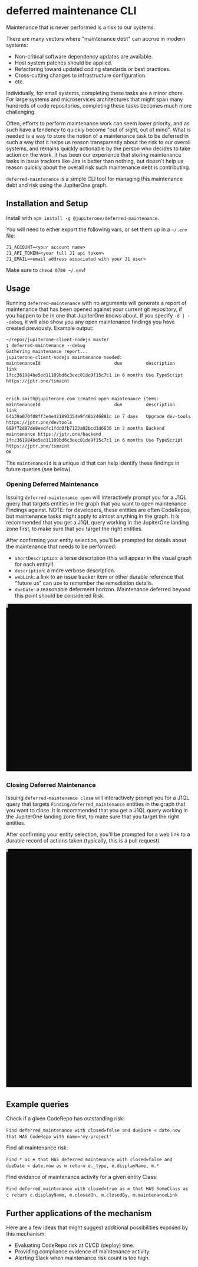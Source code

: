 # deferred maintenance CLI

Maintenance that is never performed is a risk to our systems.

There are many vectors where "maintenance debt" can accrue in modern systems:

* Non-critical software dependency updates are available.
* Host system patches should be applied.
* Refactoring toward updated coding standards or best practices.
* Cross-cutting changes to infrastructure configuration.
* etc.

Individually, for small systems, completing these tasks are a minor chore.
For large systems and microservices architectures that might span many
hundreds of code repositories, completing these tasks becomes much more
challenging.

Often, efforts to perform maintenance work can seem lower priority, and as
such have a tendency to quickly become "out of sight, out of mind". What is
needed is a way to store the notion of a maintenance task to be deferred in
such a way that it helps us reason transparently about the risk to our
overall systems, and remains quickly actionable by the person who decides to
take action on the work. It has been our experience that storing maintenance
tasks in issue trackers like Jira is better than nothing, but doesn't help us
reason quickly about the overall risk such maintenance debt is contributing.

`deferred-maintenance` is a simple CLI tool for managing this maintenance debt
and risk using the JupiterOne graph.

## Installation and Setup

Install with `npm install -g @jupiterone/deferred-maintenance`.

You will need to either export the following vars, or set them up in a
`~/.env` file:

```
J1_ACCOUNT=<your account name>
J1_API_TOKEN=<your full J1 api token>
J1_EMAIL=<email address associated with your J1 user>
```

Make sure to `chmod 0700 ~/.env`!

## Usage

Running `deferred-maintenance` with no arguments will generate a report of
maintenance that has been opened against your current git repository, if you
happen to be in one that JupiterOne knows about. If you specify `-d | --debug`,
it will also show you any open maintenance findings you have created previously.
Example output:

```
~/repos/jupiterone-client-nodejs master
❯ deferred-maintenance --debug
Gathering maintenance report...
jupiterone-client-nodejs maintenance needed:
maintenanceId                            due         description    link
1fcc361984be5ed11109bd6c3eec01de9f15c7c1 in 6 months Use TypeScript https://jptr.one/tsmaint


erich.smith@jupiterone.com created open maintenance items:
maintenanceId                            due         description         link
64b39a070f08ff3e4e421892354e9f48b246881c in 7 days   Upgrade dev-tools   https://jptr.one/devtools
688f72d87de8eedfc1fdd0fb7123a02bcd1d6636 in 2 months Backend maintenance https://jptr.one/backend
1fcc361984be5ed11109bd6c3eec01de9f15c7c1 in 6 months Use TypeScript      https://jptr.one/tsmaint
OK
```

The `maintenanceId` is a unique id that can help identify these findings in
future queries (see below).

### Opening Deferred Maintenance

Issuing `deferred-maintenance open` will interactively prompt you for a J1QL
query that targets entities in the graph that you want to open maintenance
Findings against. NOTE: for developers, these entities are often CodeRepos,
but maintenance tasks might apply to almost anything in the graph. It is
recommended that you get a J1QL query working in the JupiterOne landing zone
first, to make sure that you target the right entities.

After confirming your entity selection, you'll be prompted for details about
the maintenance that needs to be performed:

* `shortDescription`: a terse description (this will appear in the visual graph
  for each entity!)
* `description`: a more verbose description.
* `webLink`: a link to an issue tracker item or other durable reference that
  "future us" can use to remember the remediation details.
* `dueDate`: a reasonable deferment horizon. Maintenance deferred beyond this
  point should be considered Risk.

![Example session](./assets/open.svg)

### Closing Deferred Maintenance

Issuing `deferred-maintenance close` will interactively prompt you for a J1QL
query that targets `Finding/deferred_maintenance` entities in the graph that
you want to close. It is recommended that you get a J1QL query working in the
JupiterOne landing zone first, to make sure that you target the right
entities.

After confirming your entity selection, you'll be prompted for a web link to
a durable record of actions taken (typically, this is a pull request).

![Example session](./assets/close.svg)

## Example queries

Check if a given CodeRepo has outstanding risk:

`Find deferred_maintenance with closed=false and dueDate < date.now that HAS CodeRepo with name='my-project'`

Find all maintenance risk:

`Find * as e that HAS deferred_maintenance with closed=false and dueDate < date.now as m return e._type, e.displayName, m.*`

Find evidence of maintenance activity for a given entity Class:

`Find deferred_maintenance with closed=true as m that HAS SomeClass as c return c.displayName, m.closedOn, m.closedBy, m.maintenanceLink`

## Further applications of the mechanism

Here are a few ideas that might suggest additional possibilities exposed by
this mechanism:

* Evaluating CodeRepo risk at CI/CD (deploy) time.
* Providing compliance evidence of maintenance activity.
* Alerting Slack when maintenance risk count is too high.
